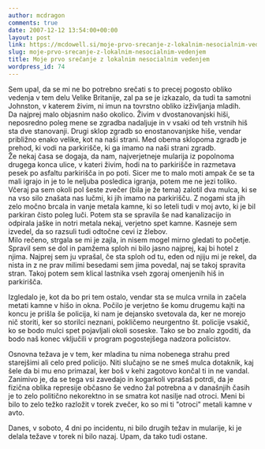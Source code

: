 ```yaml
---
author: mcdragon
comments: true
date: 2007-12-12 13:54:00+00:00
layout: post
link: https://mcdowell.si/moje-prvo-srecanje-z-lokalnim-nesocialnim-vedenjem.html
slug: moje-prvo-srecanje-z-lokalnim-nesocialnim-vedenjem
title: Moje prvo srečanje z lokalnim nesocialnim vedenjem
wordpress_id: 74
---
```


Sem upal, da se mi ne bo potrebno srečati s to precej pogosto obliko vedenja v tem delu Velike Britanije, zal pa se je izkazalo, da tudi ta samotni Johnston, v katerem živim, ni imun na tovrstno obliko izživljanja mladih.  
Da najprej malo objasnim našo okolico. Živim v dvostanovanjski hiši, neposredno poleg mene se zgradba nadaljuje in v vsaki od teh vrstnih hiš sta dve stanovanji. Drugi sklop zgradb so enostanovanjske hiše, vendar približno enako velike, kot na naši strani. Med obema sklopoma zgradb je prehod, ki vodi na parkirišče, ki ga imamo na naši strani zgradb.  
Že nekaj časa se dogaja, da nam, najverjetneje mularija iz popolnoma drugega konca ulice, v kateri živim, hodi na to parkirišče in razmetava pesek po asfaltu parkirišča in po poti. Sicer me to malo moti ampak če se ta mali igrajo in je to le neljuba posledica igranja, potem me ne jezi toliko. Včeraj pa sem okoli pol šeste zvečer (bila je že tema) zalotil dva mulca, ki se na vso silo znašata nas lučmi, ki jih imamo na parkirišču. Z nogami sta jih zelo močno brcala in vanje metala kamne, ki so leteli tudi v moj avto, ki je bil parkiran čisto poleg luči. Potem sta se spravila še nad kanalizacijo in odpirala jaške in notri metala nekaj, verjetno spet kamne. Kasneje sem izvedel, da so razsuli tudi odtočne cevi iz žlebov.  
Milo rečeno, strgala se mi je zajla, in nisem mogel mirno gledati to početje. Spravil sem se dol in pamžema sploh ni bilo jasno najprej, kaj bi hotel z njima. Najprej sem ju vprašal, če sta sploh od tu, eden od njiju mi je rekel, da nista in z ne prav milimi besedami sem jima povedal, naj se takoj spravita stran. Takoj potem sem klical lastnika vseh zgoraj omenjenih hiš in parkirišča.  
  
Izgledalo je, kot da bo pri tem ostalo, vendar sta se mulca vrnila in začela metati kamne v hišo in okna. Počilo je verjetno še komu drugemu kajti na koncu je prišla še policija, ki nam je dejansko svetovala da, ker ne morejo nič storiti, ker so storilci neznani, pokličemo neurgentno št. policije vsakič, ko se bodo mulci spet pojavljali okoli soseske. Tako se bo znalo zgoditi, da bodo naš konec vključili v program pogostejšega nadzora policistov.  
  
Osnovna težava je v tem, ker mladina tu nima nobenega strahu pred starejšimi ali celo pred policijo. Niti slučajno se ne smeš mulca dotaknik, kaj šele da bi mu eno primazal, ker boš v kehi zagotovo končal ti in ne vandal. Zanimivo je, da se tega vsi zavedajo in kogarkoli vprašaš potrdi, da je fizična oblika represije občasno še vedno žal potrebna a v današnjih časih je to zelo politično nekorektno in se smatra kot nasilje nad otroci. Meni bi bilo to zelo težko razložit v torek zvečer, ko so mi ti "otroci" metali kamne v avto.  
  
Danes, v soboto, 4 dni po incidentu, ni bilo drugih težav in mularije, ki je delala težave v torek ni bilo nazaj. Upam, da tako tudi ostane.  

